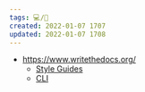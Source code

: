 ```yaml
---
tags: 💻️/📖️
created: 2022-01-07 1707
updated: 2022-01-07 1708
---
```


- <https://www.writethedocs.org/>
	- [Style Guides](https://www.writethedocs.org/guide/writing/style-guides/)
	- [CLI](https://www.writethedocs.org/guide/writing/style-guides/#command-line-resources)
	